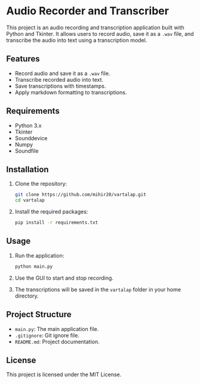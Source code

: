 # Audio Recorder and Transcriber

This project is an audio recording and transcription application built with Python and Tkinter. It allows users to record audio, save it as a `.wav` file, and transcribe the audio into text using a transcription model.

## Features

- Record audio and save it as a `.wav` file.
- Transcribe recorded audio into text.
- Save transcriptions with timestamps.
- Apply markdown formatting to transcriptions.

## Requirements

- Python 3.x
- Tkinter
- Sounddevice
- Numpy
- Soundfile

## Installation

1. Clone the repository:
    ```sh
    git clone https://github.com/mihir20/vartalap.git
    cd vartalap
    ```

2. Install the required packages:
    ```sh
    pip install -r requirements.txt
    ```

## Usage

1. Run the application:
    ```sh
    python main.py
    ```

2. Use the GUI to start and stop recording.

3. The transcriptions will be saved in the `vartalap` folder in your home directory.

## Project Structure

- `main.py`: The main application file.
- `.gitignore`: Git ignore file.
- `README.md`: Project documentation.

## License

This project is licensed under the MIT License.